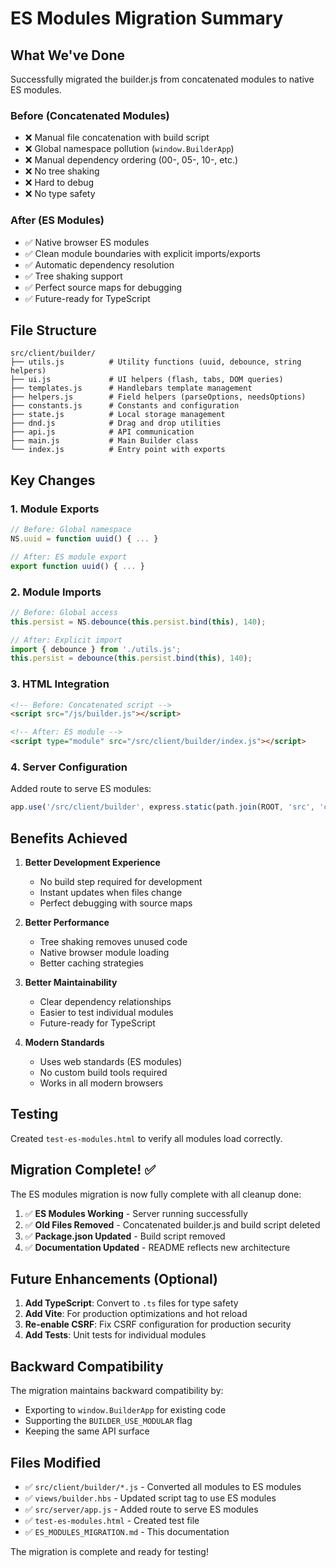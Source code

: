 # ES Modules Migration Summary

## What We've Done

Successfully migrated the builder.js from concatenated modules to native ES modules.

### Before (Concatenated Modules)
- ❌ Manual file concatenation with build script
- ❌ Global namespace pollution (`window.BuilderApp`)
- ❌ Manual dependency ordering (00-, 05-, 10-, etc.)
- ❌ No tree shaking
- ❌ Hard to debug
- ❌ No type safety

### After (ES Modules)
- ✅ Native browser ES modules
- ✅ Clean module boundaries with explicit imports/exports
- ✅ Automatic dependency resolution
- ✅ Tree shaking support
- ✅ Perfect source maps for debugging
- ✅ Future-ready for TypeScript

## File Structure

```
src/client/builder/
├── utils.js          # Utility functions (uuid, debounce, string helpers)
├── ui.js             # UI helpers (flash, tabs, DOM queries)
├── templates.js      # Handlebars template management
├── helpers.js        # Field helpers (parseOptions, needsOptions)
├── constants.js      # Constants and configuration
├── state.js          # Local storage management
├── dnd.js            # Drag and drop utilities
├── api.js            # API communication
├── main.js           # Main Builder class
└── index.js          # Entry point with exports
```

## Key Changes

### 1. Module Exports
```javascript
// Before: Global namespace
NS.uuid = function uuid() { ... }

// After: ES module export
export function uuid() { ... }
```

### 2. Module Imports
```javascript
// Before: Global access
this.persist = NS.debounce(this.persist.bind(this), 140);

// After: Explicit import
import { debounce } from './utils.js';
this.persist = debounce(this.persist.bind(this), 140);
```

### 3. HTML Integration
```html
<!-- Before: Concatenated script -->
<script src="/js/builder.js"></script>

<!-- After: ES module -->
<script type="module" src="/src/client/builder/index.js"></script>
```

### 4. Server Configuration
Added route to serve ES modules:
```javascript
app.use('/src/client/builder', express.static(path.join(ROOT, 'src', 'client', 'builder')));
```

## Benefits Achieved

1. **Better Development Experience**
   - No build step required for development
   - Instant updates when files change
   - Perfect debugging with source maps

2. **Better Performance**
   - Tree shaking removes unused code
   - Native browser module loading
   - Better caching strategies

3. **Better Maintainability**
   - Clear dependency relationships
   - Easier to test individual modules
   - Future-ready for TypeScript

4. **Modern Standards**
   - Uses web standards (ES modules)
   - No custom build tools required
   - Works in all modern browsers

## Testing

Created `test-es-modules.html` to verify all modules load correctly.

## Migration Complete! ✅

The ES modules migration is now fully complete with all cleanup done:

1. ✅ **ES Modules Working** - Server running successfully
2. ✅ **Old Files Removed** - Concatenated builder.js and build script deleted
3. ✅ **Package.json Updated** - Build script removed
4. ✅ **Documentation Updated** - README reflects new architecture

## Future Enhancements (Optional)

1. **Add TypeScript**: Convert to `.ts` files for type safety
2. **Add Vite**: For production optimizations and hot reload
3. **Re-enable CSRF**: Fix CSRF configuration for production security
4. **Add Tests**: Unit tests for individual modules

## Backward Compatibility

The migration maintains backward compatibility by:
- Exporting to `window.BuilderApp` for existing code
- Supporting the `BUILDER_USE_MODULAR` flag
- Keeping the same API surface

## Files Modified

- ✅ `src/client/builder/*.js` - Converted all modules to ES modules
- ✅ `views/builder.hbs` - Updated script tag to use ES modules
- ✅ `src/server/app.js` - Added route to serve ES modules
- ✅ `test-es-modules.html` - Created test file
- ✅ `ES_MODULES_MIGRATION.md` - This documentation

The migration is complete and ready for testing!
